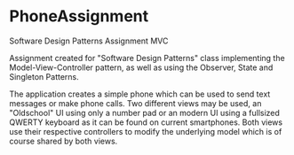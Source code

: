 # PhoneAssignment
Software Design Patterns Assignment MVC

Assignment created for "Software Design Patterns" class implementing the Model-View-Controller pattern,
as well as using the Observer, State and Singleton Patterns.

The application creates a simple phone which can be used to send text messages or make phone calls.
Two different views may be used, an "Oldschool" UI using only a number pad 
or an modern UI using a fullsized QWERTY keyboard as it can be found on current smartphones.
Both views use their respective controllers to modify the underlying model which is of course shared by both views.
